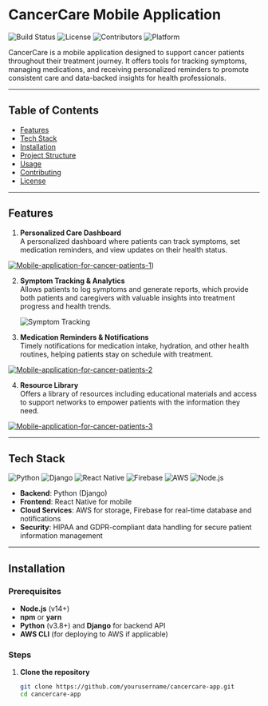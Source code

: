 # CancerCare Mobile Application

![Build Status](https://img.shields.io/badge/build-passing-brightgreen)
![License](https://img.shields.io/github/license/yourusername/cancercare-app)
![Contributors](https://img.shields.io/github/contributors/yourusername/cancercare-app)
![Platform](https://img.shields.io/badge/platform-iOS%20%7C%20Android-blue)

CancerCare is a mobile application designed to support cancer patients throughout their treatment journey. It offers tools for tracking symptoms, managing medications, and receiving personalized reminders to promote consistent care and data-backed insights for health professionals.

---

## Table of Contents
- [Features](#features)
- [Tech Stack](#tech-stack)
- [Installation](#installation)
- [Project Structure](#project-structure)
- [Usage](#usage)
- [Contributing](#contributing)
- [License](#license)

---

## Features

1. **Personalized Care Dashboard**  
   A personalized dashboard where patients can track symptoms, set medication reminders, and view updates on their health status.
   
  <a href="https://ibb.co/fM1TxLd"><img src="https://i.ibb.co/kKHPSv2/Mobile-application-for-cancer-patients-1.png" alt="Mobile-application-for-cancer-patients-1" border="0"></a>)



2. **Symptom Tracking & Analytics**  
   Allows patients to log symptoms and generate reports, which provide both patients and caregivers with valuable insights into treatment progress and health trends.
   
   ![Symptom Tracking](URL_TO_YOUR_IMAGE/symptom-tracking.png)

3. **Medication Reminders & Notifications**  
   Timely notifications for medication intake, hydration, and other health routines, helping patients stay on schedule with treatment.
   
  <a href="https://ibb.co/z5P796z"><img src="https://i.ibb.co/YWfyn0x/Mobile-application-for-cancer-patients-2.png" alt="Mobile-application-for-cancer-patients-2" border="0"></a>

4. **Resource Library**  
   Offers a library of resources including educational materials and access to support networks to empower patients with the information they need.
   
 <a href="https://ibb.co/kKgXQ0F"><img src="https://i.ibb.co/BLVBqjR/Mobile-application-for-cancer-patients-3.png" alt="Mobile-application-for-cancer-patients-3" border="0"></a>

---

## Tech Stack

![Python](https://img.shields.io/badge/Python-3.8-blue?logo=python)
![Django](https://img.shields.io/badge/Django-3.2-green?logo=django)
![React Native](https://img.shields.io/badge/React%20Native-0.64-blue?logo=react)
![Firebase](https://img.shields.io/badge/Firebase-Database-yellow?logo=firebase)
![AWS](https://img.shields.io/badge/AWS-Cloud-orange?logo=amazon-aws)
![Node.js](https://img.shields.io/badge/Node.js-14+-green?logo=node.js)

- **Backend**: Python (Django)
- **Frontend**: React Native for mobile
- **Cloud Services**: AWS for storage, Firebase for real-time database and notifications
- **Security**: HIPAA and GDPR-compliant data handling for secure patient information management

---

## Installation

### Prerequisites
- **Node.js** (v14+)
- **npm** or **yarn**
- **Python** (v3.8+) and **Django** for backend API
- **AWS CLI** (for deploying to AWS if applicable)

### Steps

1. **Clone the repository**
   ```bash
   git clone https://github.com/yourusername/cancercare-app.git
   cd cancercare-app
